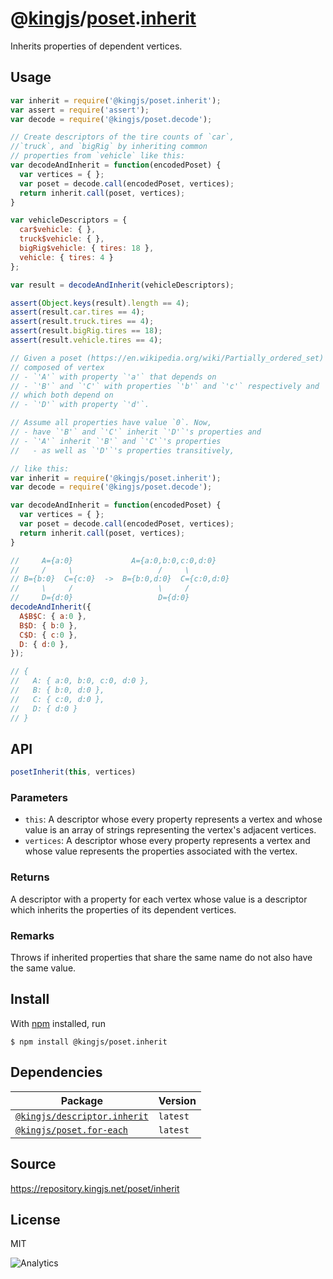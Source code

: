 # @[kingjs][@kingjs]/[poset][ns0].[inherit][ns1]
Inherits properties of dependent vertices.
## Usage
```js
var inherit = require('@kingjs/poset.inherit');
var assert = require('assert');
var decode = require('@kingjs/poset.decode');

// Create descriptors of the tire counts of `car`, 
//`truck`, and `bigRig` by inheriting common 
// properties from `vehicle` like this:
var decodeAndInherit = function(encodedPoset) {
  var vertices = { };
  var poset = decode.call(encodedPoset, vertices);
  return inherit.call(poset, vertices);
}

var vehicleDescriptors = {
  car$vehicle: { },
  truck$vehicle: { },
  bigRig$vehicle: { tires: 18 },
  vehicle: { tires: 4 }
};

var result = decodeAndInherit(vehicleDescriptors);

assert(Object.keys(result).length == 4);
assert(result.car.tires == 4);
assert(result.truck.tires == 4);
assert(result.bigRig.tires == 18);
assert(result.vehicle.tires == 4);

// Given a poset (https://en.wikipedia.org/wiki/Partially_ordered_set) 
// composed of vertex 
// - `'A'` with property `'a'` that depends on 
// - `'B'` and `'C'` with properties `'b'` and `'c'` respectively and 
// which both depend on 
// - `'D'` with property `'d'`.

// Assume all properties have value `0`. Now, 
// - have `'B'` and `'C'` inherit `'D'`'s properties and 
// - `'A'` inherit `'B'` and `'C'`'s properties
//   - as well as `'D'`'s properties transitively, 

// like this:
var inherit = require('@kingjs/poset.inherit');
var decode = require('@kingjs/poset.decode');

var decodeAndInherit = function(encodedPoset) {
  var vertices = { };
  var poset = decode.call(encodedPoset, vertices);
  return inherit.call(poset, vertices);
}

//     A={a:0}             A={a:0,b:0,c:0,d:0}
//     /     \                   /     \
// B={b:0}  C={c:0}  ->  B={b:0,d:0}  C={c:0,d:0}
//     \     /                   \     /
//     D={d:0}                   D={d:0}
decodeAndInherit({
  A$B$C: { a:0 },
  B$D: { b:0 },
  C$D: { c:0 },
  D: { d:0 },
});

// {
//   A: { a:0, b:0, c:0, d:0 },
//   B: { b:0, d:0 },
//   C: { c:0, d:0 },
//   D: { d:0 }
// }
```

## API
```ts
posetInherit(this, vertices)
```

### Parameters
- `this`: A descriptor whose every property represents  a vertex and whose value is an array of strings representing  the vertex's adjacent vertices.
- `vertices`: A descriptor whose every property  represents a vertex and whose value represents the properties  associated with the vertex.
### Returns
A descriptor with a property for each vertex whose  value is a descriptor which inherits the properties of its  dependent vertices.
### Remarks
Throws if inherited properties that share the same  name do not also have the same value.

## Install
With [npm](https://npmjs.org/) installed, run
```
$ npm install @kingjs/poset.inherit
```
## Dependencies
|Package|Version|
|---|---|
|[`@kingjs/descriptor.inherit`](https://www.npmjs.com/package/@kingjs/descriptor.inherit)|`latest`|
|[`@kingjs/poset.for-each`](https://www.npmjs.com/package/@kingjs/poset.for-each)|`latest`|
## Source
https://repository.kingjs.net/poset/inherit
## License
MIT

![Analytics](https://analytics.kingjs.net/poset/inherit)

[@kingjs]: https://www.npmjs.com/package/kingjs
[ns0]: https://www.npmjs.com/package/@kingjs/poset
[ns1]: https://www.npmjs.com/package/@kingjs/poset.inherit
